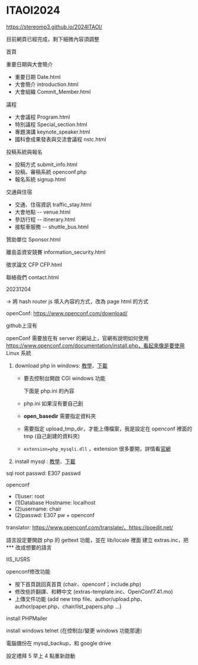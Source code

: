 # ITAOI2024

https://stereomp3.github.io/2024ITAOI/

目前網頁已經完成，剩下細微內容須調整

首頁

重要日期與大會簡介

* 重要日期 Date.html  
* 大會簡介 introduction.html
* 大會組織 Commit_Member.html

議程

* 大會議程 Program.html
* 特別議程 Special_section.html
* 專題演講 keynote_speaker.html
* 國科會成果發表與交流會議程 nstc.html

投稿系統與報名

* 投稿方式 submit_info.html
* 投稿、審稿系統 openconf.php
* 報名系統 signup.html

交通與住宿

* 交通、住宿資訊  traffic_stay.html
* 大會地點 -- venue.html
* 參訪行程 -- itinerary.html
* 接駁車服務 -- shuttle_bus.html

贊助單位 Sponsor.html

離島盃資安競賽 information_security.html

徵求論文 CFP CFP.html

聯絡我們 contact.html



20231204

-> 將 hash router js 填入內容的方式，改為 page html 的方式



openConf: https://www.openconf.com/download/

github上沒有



openConf 需要放在有 server 的網站上，官網有說明如何使用 https://www.openconf.com/documentation/install.php，看起來像是要使用 Linux 系統

1. download php in windows: [教學](https://learn.microsoft.com/zh-tw/iis/application-frameworks/install-and-configure-php-on-iis/install-and-configure-php)、[下載](https://windows.php.net/downloads/releases/php-8.3.1-nts-Win32-vs16-x64.zip)
   * 要去控制台開啟 CGI windows 功能
   
     下面是 php.ini 的內容
   
   * php.ini 如果沒有要自己創
   
   * **open_basedir** 需要指定資料夾
   
   * 需要指定 upload_tmp_dir，才能上傳檔案，我是設定在 openconf 裡面的 tmp (自己創建的資料夾)
   
   * `extension=php_mysqli.dll` ，extension 很多要開，詳情看[官網](https://www.openconf.com/documentation/requirements.php)
   
2. install mysql : [教學](https://chwang12341.medium.com/mysql-%E5%AD%B8%E7%BF%92%E7%AD%86%E8%A8%98-%E4%BA%8C-%E4%B8%80%E5%88%86%E9%90%98%E8%BC%95%E9%AC%86%E7%9E%AD%E8%A7%A3%E5%A6%82%E4%BD%95%E5%9C%A8windows%E4%B8%8A%E5%AE%89%E8%A3%9Dmysql-63cce07c6a6c)、[下載](https://dev.mysql.com/get/Downloads/MySQLInstaller/mysql-installer-community-8.0.35.0.msi)

sql root passwd: E307 passwd

openconf

* (1)user: root
* (1)Database Hostname: localhost
* (2)username: chair
* (2)passwd: E307 pw + openconf



translator: https://www.openconf.com/translate/、https://poedit.net/

語言設定要開啟 php 的 gettext 功能，並在 lib/locale 裡面 建立 extras.inc，把 *** 改成想要的語言

IIS_IUSRS



openconf修改功能

* 按下首頁跳回真首頁 (chair、openconf；include.php)
* 修改些許翻譯、和轉中文 (extras-template.inc、OpenConf7.41.mo)
* 上傳文件功能 (add new tmp file、author/upload.php、author/paper.php、chair/list_papers.php ...)



install PHPMailer

install windows telnet (在控制台/變更 windows 功能那邊)



電腦備份在 mysql_backup，和 google drive

設定禮拜 5 早上 4 點重新啟動
